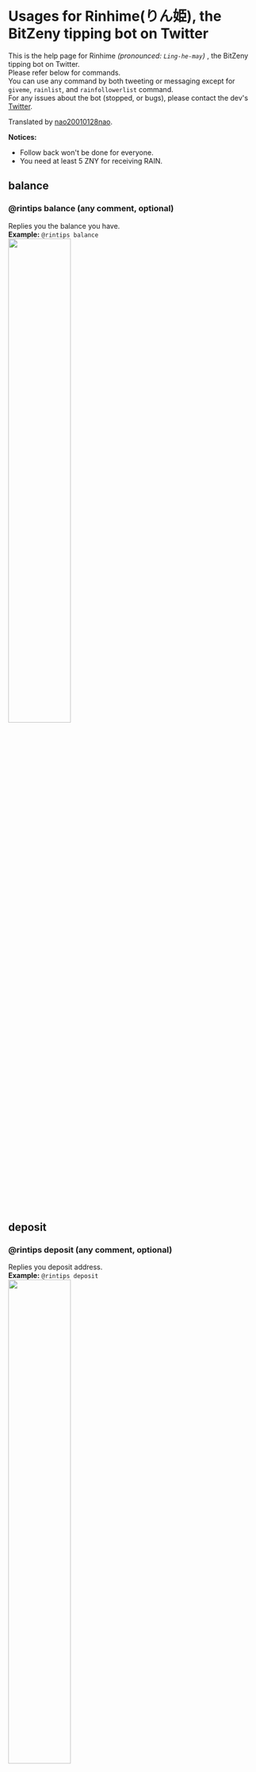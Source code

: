 # Usages for Rinhime(りん姫), the BitZeny tipping bot on Twitter

This is the help page for Rinhime *(pronounced: `Ling-he-may`)* , the BitZeny tipping bot on Twitter.    
Please refer below for commands.    
You can use any command by both tweeting or messaging except for `giveme`, `rainlist`, and `rainfollowerlist` command.    
For any issues about the bot (stopped, or bugs), please contact the dev's [Twitter](https://twitter.com/tra_sta).    

Translated by [nao20010128nao](https://github.com/nao20010128nao).     

**Notices:**
- Follow back won't be done for everyone.
- You need at least 5 ZNY for receiving RAIN.

## balance
### @rintips balance (any comment, optional)
Replies you the balance you have.   
**Example:** `@rintips balance`    
<img src="https://i.imgur.com/kjoqPPN.png" alt="" width="50%" height="50%">

## deposit
### @rintips deposit (any comment, optional)
Replies you deposit address.    
**Example:** `@rintips deposit`     
<img src="https://i.imgur.com/r6cxfFc.png" alt="" width="50%" height="50%">

## withdraw
### @rintips withdraw (ZNY address, required) (amount to withdraw, required)
Withdraws specified amount of BitZeny to the specified address.    
**Example:** `@rintips withdraw ZuGdQvycbE9HTfke3EPcSUQEH2joaYqXjj 10`    
<img src="https://i.imgur.com/NNqJiEu.png" alt="" width="50%" height="50%">

## withdrawall
### @rintips withdrawall (ZNY address, required)
Withdraws *all* BitZeny to the specified address.        
**Example:** `@rintips withdrawall ZuGdQvycbE9HTfke3EPcSUQEH2joaYqXjj`    
**CAUTION:** This command will withdraw **ALL** BitZeny including the last 5ZNY.

## send
### @￰rintips send (Twitter account ID starting with @, required) (amount to send, required) (any comment, optional)
Sends specified amount of BitZeny to the specified account.

## tip
### @￰rintips tip (Twitter account ID starting with @, required) (amount to tip, required) (any comment, optional)
Sends specified amount of BitZeny to the specified account.    
The receiver needs to use `balance` command within 3 days to receive.    
If the receiver didn't received your tip, it'll be sent back to your balance.    
**Example:** `@rintips tip @tra_sta 3.9 Thanks!`
**Tip:** You can donate the author by: `@￰rintips tip @￰rintips (amount to tip, required)`

## rain
### @￰rintips rain (amount to rain, required)
Delivers equally ZNYs to the users who fulfilled the following condition:
- Have deposited at least 5 ZNY.

## rainlist
Only available in the Direct Messages.    
Replies the list of users who fulfilled the condition to get rained.

## rainfollower
### @￰rintips rainfollower (amount to rain, required)
Delivers equally ZNYs to the users who fulfilled the following conditions:
- Have deposited at least 5 ZNY.
- Your follower.
**Note:** Don't abuse this, since it is a one of heavier operations.

## rainfollowerlist
Only available in the Direct Messages.    
Replies the list of users who fulfilled the condition to get rained in your follower.

## giveme
### @rintips giveme (any comment, optional)
If your account fulfills the following conditions, you can get a little ZNYs.    
- Using official client.
- Tweeted more than 100 tweets.
- 2 weeks elapsed from creation of your account.
- Your balance is 10 ZNY or less.
- 7 days elapsed from the last withdrawal.
- 24 hours elapsed from the last `giveme` command.

**Caution:** Not available in the Direct Messages, be careful.

## A hidden command only available for the New Year Day
**Caution:** The following command contains Japanese Kanjis, you may need Copy and Paste.
### @￰rintips お年玉 (Twitter account ID starting with @, required) (amount to tip, required) (any comment, optional)
You can send a New Year present.  

### @￰rintips お賽銭 (amount to tip, required) (any comment, optional)
You can make a money offering. More you make, I will be happier.  
